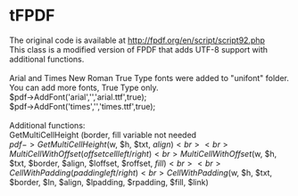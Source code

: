 # tFPDF
The original code is available at http://fpdf.org/en/script/script92.php<br>
This class is a modified version of FPDF that adds UTF-8 support with additional functions.<br><br>
Arial and Times New Roman True Type fonts were added to "unifont" folder.<br>
You can add more fonts, True Type only.<br>
$pdf->AddFont('arial','','arial.ttf',true);<br>
$pdf->AddFont('times','','times.ttf',true);<br><br>
Additional functions:<br>
GetMultiCellHeight (border, fill variable not needed<br>
$pdf->GetMultiCellHeight($w, $h, $txt, $align)<br><br>
MultiCellWithOffset(offset cell left/right)<br>
MultiCellWithOffset($w, $h, $txt, $border, $align, $loffset, $roffset, $fill)<br><br>
CellWithPadding(padding left/right)<br>
CellWithPadding($w, $h, $txt, $border, $ln, $align, $lpadding, $rpadding, $fill, $link)<br><br>
